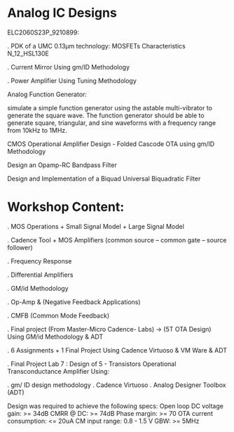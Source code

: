 # Analog IC Designs

ELC2060S23P_9210899:

  . PDK of a UMC 0.13µm technology: MOSFETs Characteristics N_12_HSL130E
  
  . Current Mirror Using gm/ID Methodology
  
  . Power Amplifier Using Tuning Methodology

Analog Function Generator:

  simulate a simple function generator using the astable multi-vibrator to generate 
  the square wave. The function generator should be able to generate square, triangular, 
  and sine waveforms with a frequency range from 10kHz to 1MHz.

CMOS Operational Amplifier Design - Folded Cascode OTA using gm/ID Methodology

Design an Opamp-RC Bandpass Filter

Design and Implementation of a Biquad Universal Biquadratic Filter

# Workshop Content:

. MOS Operations + Small Signal Model + Large Signal Model

. Cadence Tool + MOS Amplifiers 
  (common source – common gate – source follower)

. Frequency Response

. Differential Amplifiers

. GM/id Methodology

. Op-Amp & (Negative Feedback Applications)

. CMFB (Common Mode Feedback)

. Final project (From Master-Micro Cadence- Labs) -> (5T OTA Design) Using 
  GM/id Methodology & ADT

. 6 Assignments + 1 Final Project Using Cadence Virtuoso & VM Ware & ADT

. Final Project Lab 7 : Design of 5 - Transistors Operational Transconductance Amplifier Using:

  . gm/ ID design methodology
  . Cadence Virtuoso
  . Analog Designer Toolbox (ADT)

Design was required to achieve the following specs: Open loop DC voltage gain: >= 34dB CMRR @ DC: >= 74dB Phase margin: >= 70 OTA current consumption: <= 20uA CM input range: 0.8 - 1.5 V GBW: >= 5MHz
